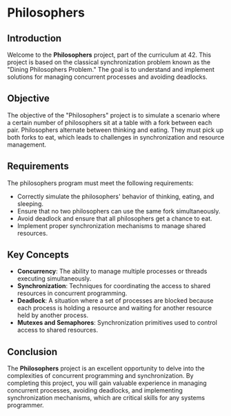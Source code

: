 <h1>Philosophers</h1>

<h2>Introduction</h2>
<p>Welcome to the <strong>Philosophers</strong> project, part of the curriculum at 42. This project is based on the classical synchronization problem known as the "Dining Philosophers Problem." The goal is to understand and implement solutions for managing concurrent processes and avoiding deadlocks.</p>

<h2>Objective</h2>
<p>The objective of the "Philosophers" project is to simulate a scenario where a certain number of philosophers sit at a table with a fork between each pair. Philosophers alternate between thinking and eating. They must pick up both forks to eat, which leads to challenges in synchronization and resource management.</p>

<h2>Requirements</h2>
<p>The philosophers program must meet the following requirements:</p>
<ul>
	<li>Correctly simulate the philosophers' behavior of thinking, eating, and sleeping.</li>
	<li>Ensure that no two philosophers can use the same fork simultaneously.</li>
	<li>Avoid deadlock and ensure that all philosophers get a chance to eat.</li>
	<li>Implement proper synchronization mechanisms to manage shared resources.</li>
</ul>

<h2>Key Concepts</h2>
<ul>
	<li><strong>Concurrency</strong>: The ability to manage multiple processes or threads executing simultaneously.</li>
	<li><strong>Synchronization</strong>: Techniques for coordinating the access to shared resources in concurrent programming.</li>
	<li><strong>Deadlock</strong>: A situation where a set of processes are blocked because each process is holding a resource and waiting for another resource held by another process.</li>
	<li><strong>Mutexes and Semaphores</strong>: Synchronization primitives used to control access to shared resources.</li>
</ul>
<h2>Conclusion</h2>
<p>The <strong>Philosophers</strong> project is an excellent opportunity to delve into the complexities of concurrent programming and synchronization. By completing this project, you will gain valuable experience in managing concurrent processes, avoiding deadlocks, and implementing synchronization mechanisms, which are critical skills for any systems programmer.</p>
